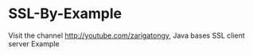 # SSL-By-Example
Visit the channel http://youtube.com/zarigatongy, Java bases SSL client server Example
